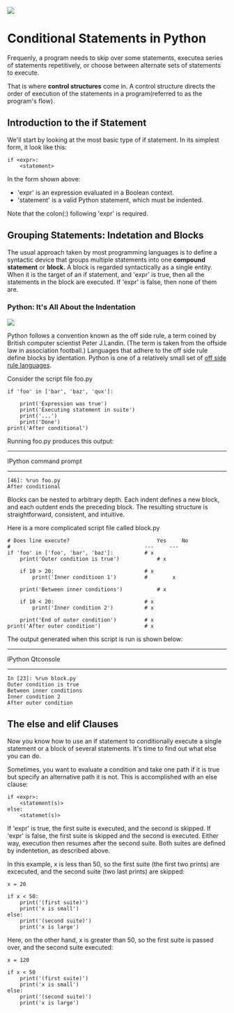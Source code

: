 ![](https://raw.githubusercontent.com/gabrielfernando01/numpy/master/image/conditional.png)


# Conditional Statements in Python

Frequenly, a program needs to skip over some statements, executea series of statements repetitively, or choose between alternate sets of statements to execute.

That is where **control structures** come in. A control structure directs the order of execution of the statements in a program(referred to as the program's flow).

## Introduction to the if Statement

We'll start by looking at the most basic type of if statement. In its simplest form, it look like this:

```
if <expr>:
	<statement>
```

In the form shown above:

- 'expr' is an expression evaluated in a Boolean context.
- 'statement' is a valid Python statement, which must be indented.

Note that the colon(:) following 'expr' is required.

## Grouping Statements: Indetation and Blocks

The usual approach taken by most programming languages is to define a syntactic  device that groups multiple statements into one **compound statement** or **block.** A block is regarded syntactically as a single entity. When it is the target of an if statement, and 'expr' is true, then all the statements in the block are executed. If 'expr' is false, then none of them are.

### Python: It's All About the Indentation

![](https://raw.githubusercontent.com/gabrielfernando01/numpy/master/image/if.gif)

Python follows a convention known as the off side rule, a term coined by British computer scientist Peter J.Landin. (The term is taken from the offside law in association football.) Languages that adhere to the off side rule define blocks by identation. Python is one of a relatively small set of [off side rule languages](https://en.wikipedia.org/wiki/Off-side_rule#Off-side_rule_languages).

Consider the script file foo.py

```
if 'foo' in ['bar', 'baz', 'qux']:

	print('Expression was true')
	print('Executing statement in suite')
	print('...')
	print('Done')
print('After conditional')
```

Running foo.py produces this output:

***
IPython command prompt
***

```
[46]: %run foo.py
After conditional
```

Blocks can be nested to arbitrary depth. Each indent defines a new block, and each outdent ends the preceding block. The resulting structure is straightforward, consistent, and intuitive.

Here is a more complicated script file called block.py

```
# Does line execute?							Yes		No
#											---		---		
if 'foo' in ['foo', 'bar', 'baz']:			# x
	print('Outer condition is true')			# x
	
	if 10 > 20:								# x
		print('Inner conditioon 1')			#		 x
		
	print('Between inner conditions')			# x
	
	if 10 < 20:								# x
		print('Inner condition 2')			# x
		
	print('End of outer condition')			# x
print('After outer condition')				# x
```

The output generated when this script is run is shown below:

***
IPython Qtconsole
***

```
In [23]: %run block.py
Outer condition is true
Between inner conditions
Inner condition 2
After outer condition
```

## The else and elif Clauses

Now you know how to use an if statement to conditionally execute a single statement or a block of several statements. It's time to find out what else you can do.

Sometimes, you want to evaluate a condition and take one path if it is true but specify an alternative path it is not. This is accomplished with an else clause:

```
if <expr>:
	<statement(s)>
else:
	<statemet(s)>
```

If 'expr' is true, the first suite is executed, and the second is skipped. If 'expr' is false, the first suite is skipped and the second is executed. Either way, execution then resumes after the second suite. Both suites are defined by indentetion, as described above.

In this example, x is less than 50, so the first suite (the first two prints) are excecuted, and the second suite (two last prints) are skipped:

```
x = 20

if x < 50:
	print('(first suite)')
	print('x is small')
else:
	print('(second suite)')
	print('x is large')
```

Here, on the other hand, x is greater than 50, so the first suite is passed over, and the second suite executed:

```
x = 120

if x < 50
	print('(first suite)')
	print('x is small')
else:
	print('(second suite)')
	print('x is large')
```

